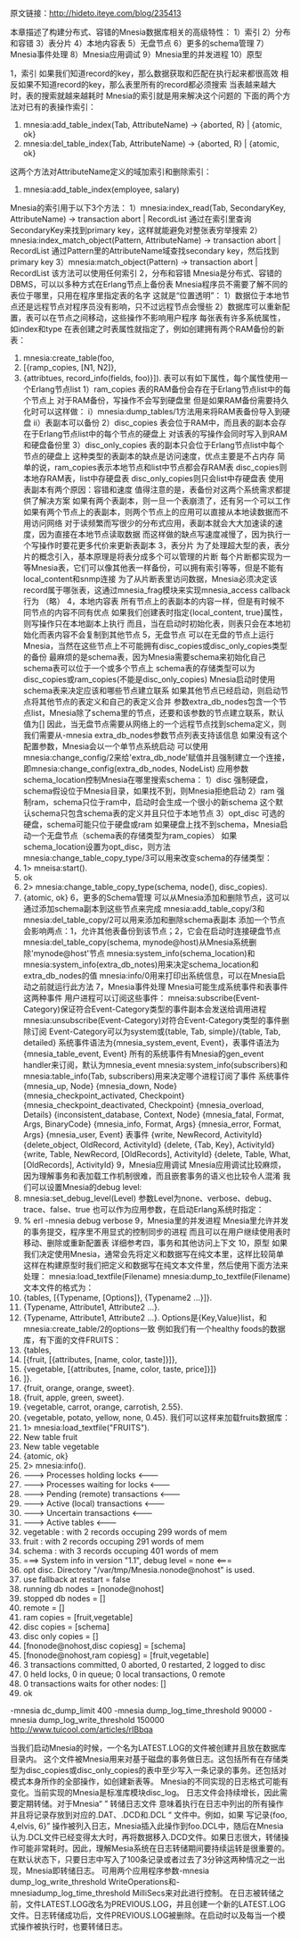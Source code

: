 
原文链接：<http://hideto.iteye.com/blog/235413>

本章描述了构建分布式、容错的Mnesia数据库相关的高级特性：
1）索引
2）分布和容错
3）表分片
4）本地内容表
5）无盘节点
6）更多的schema管理
7）Mnesia事件处理
8）Mnesia应用调试
9）Mnesia里的并发进程
10）原型

1，索引
如果我们知道record的key，那么数据获取和匹配在执行起来都很高效
相反如果不知道record的key，那么表里所有的record都必须搜索
当表越来越大时，表的搜索就越来越耗时
Mnesia的索引就是用来解决这个问题的
下面的两个方法对已有的表操作索引：

 1. mnesia:add_table_index(Tab, AttributeName) -> {aborted, R} | {atomic, ok}
 2. mnesia:del_table_index(Tab, AttributeName) -> {aborted, R} | {atomic, ok}
 
这两个方法对AttributeName定义的域加索引和删除索引：
 1. mnesia:add_table_index(employee, salary)

Mnesia的索引用于以下3个方法：
1）mnesia:index_read(Tab, SecondaryKey, AttributeName) -> transaction abort | RecordList
      通过在索引里查询SecondaryKey来找到primary key，这样就能避免对整张表穷举搜索
2）mnesia:index_match_object(Pattern, AttributeName) -> transaction abort | RecordList
      通过Pattern里的AttributeName域查找secondary key，然后找到primary key
3）mnesia:match_object(Pattern) -> transaction abort | RecordList
      该方法可以使用任何索引
2，分布和容错
Mnesia是分布式、容错的DBMS，可以以多种方式在Erlang节点上备份表
Mnesia程序员不需要了解不同的表位于哪里，只用在程序里指定表的名字
这就是“位置透明”：
1）数据位于本地节点还是远程节点对程序员没有影响，只不过远程节点会慢些
2）数据库可以重新配置，表可以在节点之间移动，这些操作不影响用户程序
每张表有许多系统属性，如index和type
在表创建之时表属性就指定了，例如创建拥有两个RAM备份的新表：
 1. mnesia:create_table(foo,
 2. [{ramp_copies, [N1, N2]},
 3. {attribtues, record_info(fields, foo)}]).
表可以有如下属性，每个属性使用一个Erlang节点list
1）ram_copies
表的RAM备份会存在于Erlang节点list中的每个节点上
对于RAM备份，写操作不会写到硬盘里
但是如果RAM备份需要持久化时可以这样做：
i）mnesia:dump_tables/1方法用来将RAM表备份导入到硬盘
ii）表副本可以备份
2）disc_copies
表会位于RAM中，而且表的副本会存在于Erlang节点list中的每个节点的硬盘上
对该表的写操作会同时写入到RAM和硬盘备份里
3）disc_only_copies
表的副本只会位于Erlang节点list中每个节点的硬盘上
这种类型的表副本的缺点是访问速度，优点主要是不占内存
简单的说，ram_copies表示本地节点和list中节点都会存RAM表
disc_copies则本地存RAM表，list中存硬盘表
disc_only_copies则只会list中存硬盘表
使用表副本有两个原因：容错和速度
值得注意的是，表备份对这两个系统需求都提供了解决方案
如果有两个表副本，则一旦一个表崩溃了，还有另一个可以工作
如果有两个节点上的表副本，则两个节点上的应用可以直接从本地读数据而不用访问网络
对于读频繁而写很少的分布式应用，表副本就会大大加速读的速度，因为直接在本地节点读取数据
而这样做的缺点写速度减慢了，因为执行一个写操作时要花更多代价来更新表副本
3，表分片
为了处理超大型的表，表分片的概念引入，基本原理是将表分成多个可以管理的片断
每个片断都实现为一等Mnesia表，它们可以像其他表一样备份，可以拥有索引等等，但是不能有local_content和snmp连接
为了从片断表里访问数据，Mnesia必须决定该record属于哪张表，这通过mnesia_frag模块来实现mnesia_access callback行为
（略）
4，本地内容表
所有节点上的表副本的内容一样，但是有时候不同节点的内容不同有优点
如果我们创建表时指定{local_content, true}属性，则写操作只在本地副本上执行
而且，当在启动时初始化表，则表只会在本地初始化而表内容不会复制到其他节点
5，无盘节点
可以在无盘的节点上运行Mnesia，当然在这些节点上不可能拥有disc_copies或disc_only_copies类型的备份
最麻烦的是schema表，因为Mnesia需要schema来初始化自己
schema表可以位于一个或多个节点上
schema表的存储类型可以为disc_copies或ram_copies(不能是disc_only_copies)
Mnesia启动时使用schema表来决定应该和哪些节点建立联系
如果其他节点已经启动，则启动节点将其他节点的表定义和自己的表定义合并
参数extra_db_nodes包含一个节点list，Mnesia除了schema里的节点，还要和该参数的节点建立联系，默认值为[]
因此，当无盘节点需要从网络上的一个远程节点找到schema定义，则我们需要从-mnesia extra_db_nodes参数节点列表支持该信息
如果没有这个配置参数，Mnesia会以一个单节点系统启动
可以使用mnesia:change_config/2来给'extra_db_node'赋值并且强制建立一个连接，即mnesia:change_config(extra_db_nodes, NodeList)
应用参数schema_location控制Mnesia在哪里搜索schema：
1）disc
   强制硬盘，schema假设位于Mnesia目录，如果找不到，则Mnesia拒绝启动
2）ram
   强制ram，schema只位于ram中，启动时会生成一个很小的新schema
   这个默认schema只包含schema表的定义并且只位于本地节点
3）opt_disc
   可选的硬盘，schema可能只位于硬盘或ram
   如果硬盘上找不到schema，Mnesia启动一个无盘节点（schema表的存储类型为ram_copies）
如果schema_location设置为opt_disc，则方法mnesia:change_table_copy_type/3可以用来改变schema的存储类型：
 1. 1> mneisa:start().
 2. ok
 3. 2> mnesia:change_table_copy_type(schema, node(), disc_copies).
 4. {atomic, ok}
6，更多的Schema管理
可以从Mnesia添加和删除节点，这可以通过添加schema副本到这些节点来完成
mnesia:add_table_copy/3和mnesia:del_table_copy/2可以用来添加和删除schema表副本
添加一个节点会影响两点：1，允许其他表备份到该节点；2，它会在启动时连接硬盘节点
mnesia:del_table_copy(schema, mynode@host)从Mnesia系统删除'mynode@host'节点
mnesia:system_info(schema_location)和mnesia:system_info(extra_db_notes)用来决定schema_location和extra_db_nodes的值
mnesia:info/0用来打印出系统信息，可以在Mnesia启动之前就运行此方法
7，Mnesia事件处理
Mnesia可能生成系统事件和表事件这两种事件
用户进程可以订阅这些事件：
mneisa:subscribe(Event-Category)保证符合Event-Category类型的事件副本会发送给调用进程
mnesia:unsubscribe(Event-Category)对符合Event-Category类型的事件删除订阅
Event-Category可以为system或{table, Tab, simple}/{table, Tab, detailed}
系统事件语法为{mnesia_system_event, Event}，表事件语法为{mnesia_table_event, Event}
所有的系统事件有Mnesia的gen_event handler来订阅，默认为mnesia_event
mnesia:system_info(subscribers)和mnesia:table_info(Tab, subscribers)用来决定哪个进程订阅了事件
系统事件
{mnesia_up, Node}
{mnesia_down, Node}
{mnesia_checkpoint_activated, Checkpoint}
{mnesia_checkpoint_deactivated, Checkpoint}
{mnesia_overload, Details}
{inconsistent_database, Context, Node}
{mnesia_fatal, Format, Args, BinaryCode}
{mnesia_info, Format, Args}
{mnesia_error, Format, Args}
{mnesia_user, Event}
表事件
{write, NewRecord, ActivityId}
{delete_object, OldRecord, ActivityId}
{delete, {Tab, Key}, ActivityId}
{write, Table, NewRecord, [OldRecords], ActivityId}
{delete, Table, What, [OldRecords], ActivityId}
9，Mnesia应用调试
Mnesia应用调试比较麻烦，因为理解事务和表加载工作机制很难，而且嵌套事务的语义也比较令人混淆
我们可以设置Mnesia的debug level:
 1. mnesia:set_debug_level(Level)
参数Level为none、verbose、debug、trace、false、true
也可以作为应用参数，在启动Erlang系统时指定：
 1. % erl -mnesia debug verbose
9，Mnesia里的并发进程
Mnesia里允许并发的事务提交，程序里不用显式的控制同步的进程
而且可以在用户继续使用表时移动、删除或重新配置表
详细参考四，事务和其他访问上下文
10，原型
如果我们决定使用Mnesia，通常会先将定义和数据写在纯文本里，这样比较简单
这样在构建原型时我们把定义和数据写在纯文本文件里，然后使用下面方法来处理：
mnesia:load_textfile(Filename)
mnesia:dump_to_textfile(Filename)
文本文件的格式为：
 1. {tables, [{Typename, [Options]}, {Typename2 ...}]}.
 2. {Typename, Attribute1, Attribute2 ...}.
 3. {Typename, Attribute1, Attribute2 ...}.
Options是{Key,Value}list，和mnesia:create_table/2的options一致
例如我们有一个healthy foods的数据库，有下面的文件FRUITS：
 1. {tables,
 2. [{fruit, [{attributes, [name, color, taste]}]},
 3. {vegetable, [{attributes, [name, color, taste, price]}]}
 4. ]}.
 5. {fruit, orange, orange, sweet}.
 6. {fruit, apple, green, sweet}.
 7. {vegetable, carrot, orange, carrotish, 2.55}.
 8. {vegetable, potato, yellow, none, 0.45}.
我们可以这样来加载fruits数据库：
 1. 1> mnesia:load_textfile("FRUITS").
 2. New table fruit
 3. New table vegetable
 4. {atomic, ok}
 5. 2> mnesia:info().
 6. ---> Processes holding locks <---
 7. ---> Processes waiting for locks <---
 8. ---> Pending (remote) transactions <---
 9. ---> Active (local) transactions <---
 10. ---> Uncertain transactions <---
 11. ---> Active tables <---
 12. vegetable : with 2 records occuping 299 words of mem
 13. fruit : with 2 records occuping 291 words of mem
 14. schema : with 3 records occuping 401 words of mem
 15. ===> System info in version "1.1", debug level = none <===
 16. opt disc. Directory "/var/tmp/Mnesia.nonode@nohost" is used.
 17. use fallback at restart = false
 18. running db nodes = [nonode@nohost]
 19. stopped db nodes = []
 20. remote = []
 21. ram copies = [fruit,vegetable]
 22. disc copies = [schema]
 23. disc only copies = []
 24. [fnonode@nohost,disc copiesg] = [schema]
 25. [fnonode@nohost,ram copiesg] = [fruit,vegetable]
 26. 3 transactions committed, 0 aborted, 0 restarted, 2 logged to disc
 27. 0 held locks, 0 in queue; 0 local transactions, 0 remote
 28. 0 transactions waits for other nodes: []
 29. ok

-mnesia dc_dump_limit 400
-mnesia dump_log_time_threshold 90000
-mnesia dump_log_write_threshold 150000
<http://www.tuicool.com/articles/rIBbqa>

当我们启动Mnesia的时候，一个名为LATEST.LOG的文件被创建并且放在数据库目录内。
这个文件被Mnesia用来对基于磁盘的事务做日志。这包括所有在存储类型为disc_copies或disc_only_copies的表中至少写入一条记录的事务。还包括对模式本身所作的全部操作，如创建新表等。
Mnesia的不同实现的日志格式可能有变化。当前实现的Mnesia是标准库模块disc_log。
日志文件会持续增长，因此需要定期转储。对于Mnesia“ ” 转储日志文件 意味着执行在日志中列出的所有操作并且将记录存放到对应的.DAT、.DCD和.DCL  “ 文件中。例如，如果 写记录{foo, 4,elvis, 6}” 操作被列入日志，Mnesia插入此操作到foo.DCL中，随后在Mnesia认为.DCL文件已经变得太大时，再将数据移入.DCD文件。如果日志很大，转储操作可能非常耗时。因此，理解Mesia系统在日志转储期间要持续运转是很重要的。
在默认状态下，只要日志中写入了100条记录或者过去了3分钟这两种情况之一出现，Mnesia即转储日志。
可用两个应用程序参数-mnesia dump_log_write_threshold WriteOperations和-mnesiadump_log_time_threshold MilliSecs来对此进行控制。
在日志被转储之前，文件LATEST.LOG改名为PREVIOUS.LOG，并且创建一个新的LATEST.LOG文件。日志转储成功后，文件PREVIOUS.LOG被删除。在启动时以及每当一个模式操作被执行时，也要转储日志。
